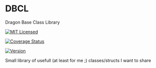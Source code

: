 DBCL
====

Dragon Base Class Library 

[![MIT Licensed](https://img.shields.io/badge/license-MIT-blue.svg)](https://github.com/ddur/DBCL/blob/master/LICENSE)

[![Coverage Status](https://coveralls.io/repos/ddur/DBCL/badge.svg?branch=master&service=github)](https://coveralls.io/github/ddur/DBCL?branch=master)

[![Version](https://img.shields.io/badge/version-alpha-red.svg)]()


Small library of usefull (at least for me ;) classes/structs I want to share 
